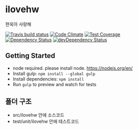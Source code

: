 # ilovehw

현욱아 사랑해

[![Travis build status](http://img.shields.io/travis/HwangJJung/ilovehw.svg?style=flat)](https://travis-ci.org/HwangJJung/ilovehw)
[![Code Climate](https://codeclimate.com/github/HwangJJung/ilovehw/badges/gpa.svg)](https://codeclimate.com/github/HwangJJung/ilovehw)
[![Test Coverage](https://codeclimate.com/github/HwangJJung/ilovehw/badges/coverage.svg)](https://codeclimate.com/github/HwangJJung/ilovehw)
[![Dependency Status](https://david-dm.org/HwangJJung/ilovehw.svg)](https://david-dm.org/HwangJJung/ilovehw)
[![devDependency Status](https://david-dm.org/HwangJJung/ilovehw/dev-status.svg)](https://david-dm.org/HwangJJung/ilovehw#info=devDependencies)


## Getting Started
- node required. please install node. https://nodejs.org/en/
- Install gulp: `npm install --global gulp`
- Install dependencies: `npm install`
- Run `gulp` to preview and watch for tests

## 폴더 구조
- src/ilovehw 안에 소스코드
- test/unit/ilovehw 안에 테스트코드
 
